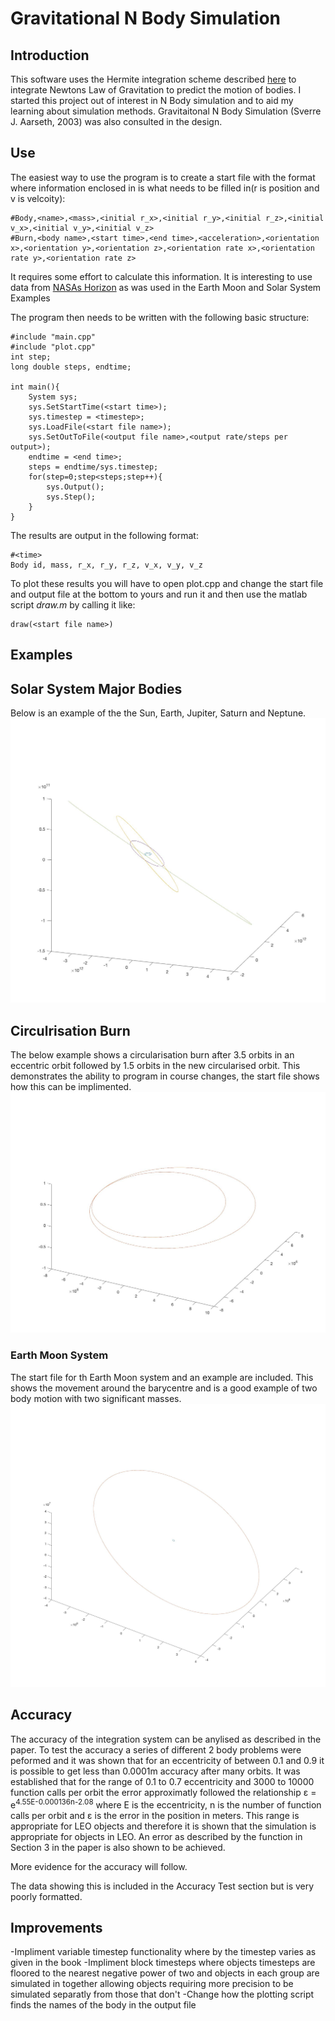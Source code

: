 # Gravitational N Body Simulation
## Introduction
This software uses the Hermite integration scheme described [here](https://conference.sdo.esoc.esa.int/proceedings/sdc7/paper/14/SDC7-paper14.pdf) to integrate Newtons Law of Gravitation to predict the motion of bodies. I started this project out of interest in N Body simulation and to aid my learning about simulation methods. Gravitaitonal N Body Simulation (Sverre J. Aarseth, 2003) was also consulted in the design.
## Use
The easiest way to use the program is to create a start file with the format where information enclosed in <these> is what needs to be filled in(r is position and v is velcoity):
```
#Body,<name>,<mass>,<initial r_x>,<initial r_y>,<initial r_z>,<initial v_x>,<initial v_y>,<initial v_z>
#Burn,<body name>,<start time>,<end time>,<acceleration>,<orientation x>,<orientation y>,<orientation z>,<orientation rate x>,<orientation rate y>,<orientation rate z>
```
It requires some effort to calculate this information. It is interesting to use data from [NASAs Horizon](https://ssd.jpl.nasa.gov/horizons.cgi?s_target=1#top) as was used in the Earth Moon and Solar System Examples

The program then needs to be written with the following basic structure:
```
#include "main.cpp"
#include "plot.cpp"
int step;
long double steps, endtime;

int main(){
    System sys;
    sys.SetStartTime(<start time>);
    sys.timestep = <timestep>;
    sys.LoadFile(<start file name>);
    sys.SetOutToFile(<output file name>,<output rate/steps per output>);
    endtime = <end time>;
    steps = endtime/sys.timestep;
    for(step=0;step<steps;step++){
        sys.Output();
        sys.Step();
    }
}
```

The results are output in the following format:
```
#<time>
Body id, mass, r_x, r_y, r_z, v_x, v_y, v_z
```
To plot these results you will have to open plot.cpp and change the start file and output file at the bottom to yours and run it and then use the matlab script *draw.m* by calling it like:
```
draw(<start file name>)
```
## Examples
## Solar System Major Bodies
Below is an example of the the Sun, Earth, Jupiter, Saturn and Neptune.
![Image of Solar System Output](Examples/MajorSolarSystemBodies/2Years/plot.jpg)
## Circulrisation Burn
The below example shows a circularisation burn after 3.5 orbits in an eccentric orbit followed by 1.5 orbits in the new circularised orbit. This demonstrates the ability to program in course changes, the start file shows how this can be implimented.
![Image of circulrisation burn](Examples/CirculrisationBurn/plot.jpg)
### Earth Moon System
The start file for th Earth Moon system and an example are included. This shows the movement around the barycentre and is a good example of two body motion with two significant masses.
![Image of Earth Moon System Output](Examples/EarthMoonSystem/10Months1SecondSteps/plot.jpg)
## Accuracy
The accuracy of the integration system can be anylised as described in the paper. To test the accuracy a series of different 2 body problems were peformed and it was shown that for an eccentricity of between 0.1 and 0.9 it is possible to get less than 0.0001m accuracy after many orbits. It was established that for the range of 0.1 to 0.7 eccentricity and 3000 to 10000 function calls per orbit the error approximatly followed the relationship ε = e<sup>4.55E-0.000136n-2.08</sup> where E is the eccentricity, n is the number of function calls per orbit and ε is the error in the position in meters. This range is appropriate for LEO objects and therefore it is shown that the simulation is appropriate for objects in LEO. An error as described by the function in Section 3 in the paper is also shown to be achieved.

More evidence for the accuracy will follow.

The data showing this is included in the Accuracy Test section but is very poorly formatted.
## Improvements
-Impliment variable timestep functionality where by the timestep varies as given in the book
-Impliment block timesteps where objects timesteps are floored to the nearest negative power of two and objects in each group are simulated in together allowing objects requiring more precision to be simulated separatly from those that don't
-Change how the plotting script finds the names of the body in the output file 
